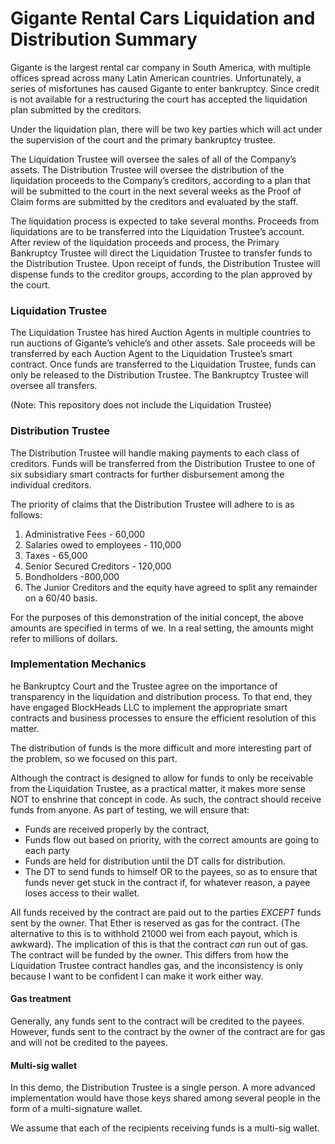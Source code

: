 # Gigante Rental Cars Liquidation and Distribution Summary 

Gigante is the largest rental car company in South America, with multiple offices spread across many Latin American countries. Unfortunately, a series of misfortunes has caused Gigante to enter bankruptcy.  Since credit is not available for a restructuring the court has accepted the liquidation plan submitted by the creditors. 

Under the liquidation plan, there will be two key parties which will act under the supervision of the court and the primary bankruptcy trustee. 

The Liquidation Trustee will oversee the sales of all of the Company’s assets.
The Distribution Trustee will oversee the distribution of the liquidation proceeds to the Company’s creditors, according to a plan that will be submitted to the court in the next several weeks as the Proof of Claim forms are submitted by the creditors and evaluated by the staff. 

The liquidation process is expected to take several months. Proceeds from liquidations are to be transferred into the Liquidation Trustee’s account.  After review of the liquidation proceeds and process, the Primary Bankruptcy Trustee will direct the Liquidation Trustee to transfer funds to the Distribution Trustee.  Upon receipt of funds, the Distribution Trustee will dispense funds to the creditor groups, according to the plan approved by the court. 



### Liquidation Trustee

The Liquidation Trustee has hired Auction Agents in multiple countries to run auctions of Gigante’s vehicle’s and other assets. Sale proceeds will be transferred by each Auction Agent to the Liquidation Trustee’s smart contract. Once funds are transferred to the Liquidation Trustee, funds can only be released to the Distribution Trustee. The Bankruptcy Trustee will oversee all transfers. 

(Note: This repository does not include the Liquidation Trustee) 

### Distribution Trustee


The Distribution Trustee will handle making payments to each class of creditors. Funds will be transferred from the Distribution Trustee to one of six subsidiary smart contracts for further disbursement among the individual creditors. 

The priority of claims that the Distribution Trustee will adhere to is as follows: 
1. Administrative Fees - 60,000
2. Salaries owed to employees - 110,000
3. Taxes - 65,000
4. Senior Secured Creditors - 120,000
5. Bondholders -800,000
6. The Junior Creditors and the equity have agreed to split any remainder on a 60/40 basis. 

For the purposes of this demonstration of the initial concept, the above amounts are specified in terms of we.  In a real setting, the amounts might refer to millions of dollars. 





### Implementation Mechanics


he Bankruptcy Court and the Trustee agree on the importance of transparency in the liquidation and distribution process. To that end, they have engaged BlockHeads LLC to implement the appropriate smart contracts and business processes to ensure the efficient resolution of this matter.   

The distribution of funds is the more difficult and more interesting part of the problem, so we focused on this part. 

Although the contract is designed to allow for funds to only be receivable from the Liquidation Trustee, as a practical matter, it makes more sense NOT to enshrine that concept in code. As such, the contract should receive funds from anyone. As part of testing, we will ensure that: 

* Funds are received properly by the contract, 
* Funds flow out based on priority, with the correct amounts are going to each party
* Funds are held for distribution until the DT calls for distribution. 
* The DT to send funds to himself OR to the payees, so as to ensure that funds never get stuck in the contract if, for whatever reason, a payee loses access to their wallet. 

All funds received by the contract are paid out to the parties *EXCEPT* funds sent by the owner.  That Ether is reserved as gas for the contract. (The alternative to this is to withhold 21000 wei from each payout, which is awkward).  The implication of this is that the contract *can* run out of gas.  The contract will be funded by the owner.  This differs from how the Liquidation Trustee contract handles gas, and the inconsistency is only because I want to be confident I can make it work either way. 


#### Gas treatment
Generally, any funds sent to the contract will be credited to the payees.  However, funds sent to the contract by the owner of the contract are for gas and will not be credited to the payees. 


#### Multi-sig wallet
In this demo, the Distribution Trustee is a single person.  A more advanced implementation would have those keys shared among several people in the form of a multi-signature wallet.  

We assume that each of the recipients receiving funds is a multi-sig wallet. 


